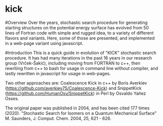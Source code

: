 # kick

#Overview
Over the years, stochastic search procedure for generating starting structures on the potential energy surface has evolved from 50 lines of Fortran code with simple and rugged idea, to a variety of different flavors and variants. Here, some of those are presented, and implemented in a web-page variant using javascript.

#Introduction
This is a quick guide in evolution of "KICK" stochastic search procedure. 
It has had many iterations in the past 16 years in our research group (Vrček-Šakić), including moving from FORTRAN to c++, then rewriting from c++ to bash for usage in command line without compiler, and lastly rewritten in javascript for usage in web-pages.

Two other approaches are:
Coalescence Kick in c++ by Boris Averkiev (https://github.com/averkiev75/Coalescence-Kick) and SnippetKick (https://github.com/HumanOsv/SnippetKick) in Perl by Osvaldo Yañez Osses.

The original paper was published in 2004, and has been cited 177 times (2020). 
"Stochastic Search for Isomers on a Quantum Mechanical Surface"
M. Saunders, J. Comput. Chem. 2004, 25, 621 - 626.
